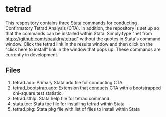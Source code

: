 # tetrad
This respository contains three Stata commands for conducting Confirmatory Tetrad Analysis (CTA). In addition, the repository is set up so that the commands can be installed within Stata. Simply type "net from https://github.com/sbauldry/tetrad" without the quotes in Stata's command window. Click the tetrad link in the results window and then click on the "click here to install" link in the window that pops up. These commands are currently in development.

## Files
1. tetrad.ado: Primary Stata ado file for conducting CTA.
2. tetrad_bootstrap.ado: Extension that conducts CTA with a bootstrapped chi-square test statistic.
3. tetrad.sthlp: Stata help file for tetrad command.
4. stata.toc: Stata toc file for installing tetrad within Stata
5. tetrad.pkg: Stata pkg file with list of files to install within Stata